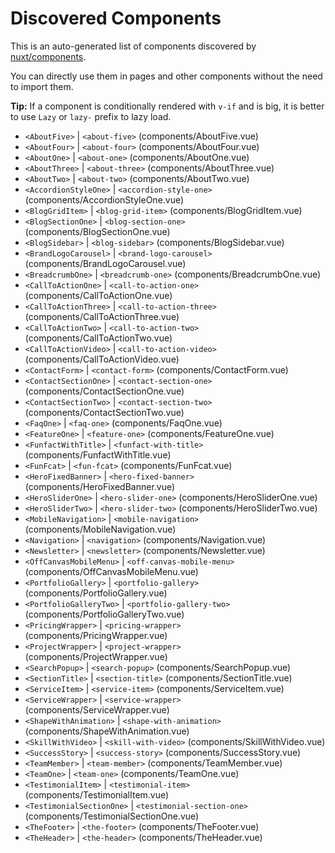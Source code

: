 # Discovered Components

This is an auto-generated list of components discovered by [nuxt/components](https://github.com/nuxt/components).

You can directly use them in pages and other components without the need to import them.

**Tip:** If a component is conditionally rendered with `v-if` and is big, it is better to use `Lazy` or `lazy-` prefix to lazy load.

- `<AboutFive>` | `<about-five>` (components/AboutFive.vue)
- `<AboutFour>` | `<about-four>` (components/AboutFour.vue)
- `<AboutOne>` | `<about-one>` (components/AboutOne.vue)
- `<AboutThree>` | `<about-three>` (components/AboutThree.vue)
- `<AboutTwo>` | `<about-two>` (components/AboutTwo.vue)
- `<AccordionStyleOne>` | `<accordion-style-one>` (components/AccordionStyleOne.vue)
- `<BlogGridItem>` | `<blog-grid-item>` (components/BlogGridItem.vue)
- `<BlogSectionOne>` | `<blog-section-one>` (components/BlogSectionOne.vue)
- `<BlogSidebar>` | `<blog-sidebar>` (components/BlogSidebar.vue)
- `<BrandLogoCarousel>` | `<brand-logo-carousel>` (components/BrandLogoCarousel.vue)
- `<BreadcrumbOne>` | `<breadcrumb-one>` (components/BreadcrumbOne.vue)
- `<CallToActionOne>` | `<call-to-action-one>` (components/CallToActionOne.vue)
- `<CallToActionThree>` | `<call-to-action-three>` (components/CallToActionThree.vue)
- `<CallToActionTwo>` | `<call-to-action-two>` (components/CallToActionTwo.vue)
- `<CallToActionVideo>` | `<call-to-action-video>` (components/CallToActionVideo.vue)
- `<ContactForm>` | `<contact-form>` (components/ContactForm.vue)
- `<ContactSectionOne>` | `<contact-section-one>` (components/ContactSectionOne.vue)
- `<ContactSectionTwo>` | `<contact-section-two>` (components/ContactSectionTwo.vue)
- `<FaqOne>` | `<faq-one>` (components/FaqOne.vue)
- `<FeatureOne>` | `<feature-one>` (components/FeatureOne.vue)
- `<FunfactWithTitle>` | `<funfact-with-title>` (components/FunfactWithTitle.vue)
- `<FunFcat>` | `<fun-fcat>` (components/FunFcat.vue)
- `<HeroFixedBanner>` | `<hero-fixed-banner>` (components/HeroFixedBanner.vue)
- `<HeroSliderOne>` | `<hero-slider-one>` (components/HeroSliderOne.vue)
- `<HeroSliderTwo>` | `<hero-slider-two>` (components/HeroSliderTwo.vue)
- `<MobileNavigation>` | `<mobile-navigation>` (components/MobileNavigation.vue)
- `<Navigation>` | `<navigation>` (components/Navigation.vue)
- `<Newsletter>` | `<newsletter>` (components/Newsletter.vue)
- `<OffCanvasMobileMenu>` | `<off-canvas-mobile-menu>` (components/OffCanvasMobileMenu.vue)
- `<PortfolioGallery>` | `<portfolio-gallery>` (components/PortfolioGallery.vue)
- `<PortfolioGalleryTwo>` | `<portfolio-gallery-two>` (components/PortfolioGalleryTwo.vue)
- `<PricingWrapper>` | `<pricing-wrapper>` (components/PricingWrapper.vue)
- `<ProjectWrapper>` | `<project-wrapper>` (components/ProjectWrapper.vue)
- `<SearchPopup>` | `<search-popup>` (components/SearchPopup.vue)
- `<SectionTitle>` | `<section-title>` (components/SectionTitle.vue)
- `<ServiceItem>` | `<service-item>` (components/ServiceItem.vue)
- `<ServiceWrapper>` | `<service-wrapper>` (components/ServiceWrapper.vue)
- `<ShapeWithAnimation>` | `<shape-with-animation>` (components/ShapeWithAnimation.vue)
- `<SkillWithVideo>` | `<skill-with-video>` (components/SkillWithVideo.vue)
- `<SuccessStory>` | `<success-story>` (components/SuccessStory.vue)
- `<TeamMember>` | `<team-member>` (components/TeamMember.vue)
- `<TeamOne>` | `<team-one>` (components/TeamOne.vue)
- `<TestimonialItem>` | `<testimonial-item>` (components/TestimonialItem.vue)
- `<TestimonialSectionOne>` | `<testimonial-section-one>` (components/TestimonialSectionOne.vue)
- `<TheFooter>` | `<the-footer>` (components/TheFooter.vue)
- `<TheHeader>` | `<the-header>` (components/TheHeader.vue)
